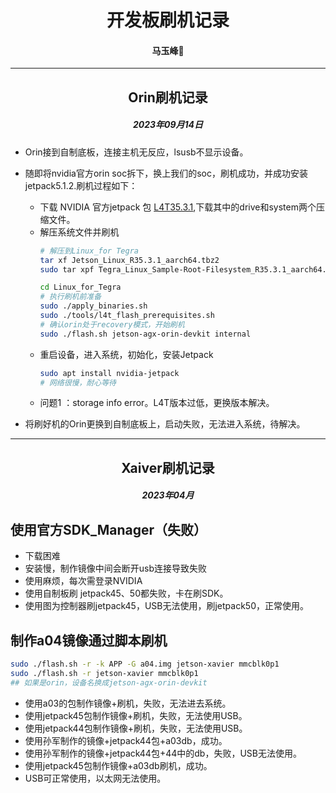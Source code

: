 # <div align='center'>开发板刷机记录</div>
#### <p align = "center">马玉峰📜</p>


----
## <div align = 'center'>Orin刷机记录</div>
##### <div align = 'center'>2023年09月14日</div>

- Orin接到自制底板，连接主机无反应，lsusb不显示设备。
- 随即将nvidia官方orin soc拆下，换上我们的soc，刷机成功，并成功安装jetpack5.1.2.刷机过程如下：

    - 下载 NVIDIA 官方jetpack 包 [L4T35.3.1](https://developer.nvidia.com/embedded/jetson-linux-r3531),下载其中的drive和system两个压缩文件。
    - 解压系统文件并刷机
        ```bash
        # 解压到Linux_for Tegra
        tar xf Jetson_Linux_R35.3.1_aarch64.tbz2
        sudo tar xpf Tegra_Linux_Sample-Root-Filesystem_R35.3.1_aarch64.tbz2 -C Linux_for_Tegra/rootfs

        cd Linux_for_Tegra
        # 执行刷机前准备
        sudo ./apply_binaries.sh
        sudo ./tools/l4t_flash_prerequisites.sh
        # 确认orin处于recovery模式，开始刷机
        sudo ./flash.sh jetson-agx-orin-devkit internal
        ```
    - 重启设备，进入系统，初始化，安装Jetpack
        ```bash
        sudo apt install nvidia-jetpack
        # 网络很慢，耐心等待
        ```
    - 问题1 ：storage info error。L4T版本过低，更换版本解决。

- 将刷好机的Orin更换到自制底板上，启动失败，无法进入系统，待解决。

    

-----
## <div align = 'center'>Xaiver刷机记录</div>
##### <div align = 'center'>2023年04月</div>

## 使用官方SDK_Manager（失败）
- 下载困难
- 安装慢，制作镜像中间会断开usb连接导致失败
- 使用麻烦，每次需登录NVIDIA
- 使用自制板刷 jetpack45、50都失败，卡在刷SDK。
- 使用图为控制器刷jetpack45，USB无法使用，刷jetpack50，正常使用。

## 制作a04镜像通过脚本刷机 
```bash
sudo ./flash.sh -r -k APP -G a04.img jetson-xavier mmcblk0p1
sudo ./flash.sh -r jetson-xavier mmcblk0p1
## 如果是orin，设备名换成jetson-agx-orin-devkit
```

- 使用a03的包制作镜像+刷机，失败，无法进去系统。
- 使用jetpack45包制作镜像+刷机，失败，无法使用USB。
- 使用jetpack44包制作镜像+刷机，失败，无法使用USB。
- 使用孙军制作的镜像+jetpack44包+a03db，成功。
- 使用孙军制作的镜像+jetpack44包+44中的db，失败，USB无法使用。
- 使用jetpack45包制作镜像+a03db刷机，成功。
- USB可正常使用，以太网无法使用。
